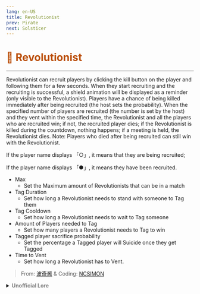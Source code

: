 ```yaml
---
lang: en-US
title: Revolutionist
prev: Pirate
next: Solsticer
---
```


# <font color=#ba4d06>🚨 <b>Revolutionist</b></font> <Badge text="Chaos" type="tip" vertical="middle"/>
---

Revolutionist can recruit players by clicking the kill button on the player and following them for a few seconds. When they start recruiting and the recruiting is successful, a shield animation will be displayed as a reminder (only visible to the Revolutionist). Players have a chance of being killed immediately after being recruited (the host sets the probability). When the specified number of players are recruited (the number is set by the host) and they vent within the specified time, the Revolutionist and all the players who are recruited win; if not, the recruited player dies; if the Revolutionist is killed during the countdown, nothing happens; if a meeting is held, the Revolutionist dies. Note: Players who died after being recruited can still win with the Revolutionist.

If the player name displays 「○」, it means that they are being recruited;

If the player name displays 「●」, it means they have been recruited.
* Max
  * Set the Maximum amount of Revolutionists that can be in a match
* Tag Duration
  * Set how long a Revolutionist needs to stand with someone to Tag them
* Tag Cooldown
  * Set how long a Revolutionist needs to wait to Tag someone
* Amount of Players needed to Tag
  * Set how many players a Revolutionist needs to Tag to win
* Tagged player sacrifice probability
  * Set the percentage a Tagged player will Suicide once they get Tagged
* Time to Vent
  * Set how long a Revolutionist has to Vent.

> From: [波奇酱](#) & Coding: [NCSIMON](https://github.com/NCSIMON)

<details>
<summary><b><font color=gray>Unofficial Lore</font></b></summary>

"For too long we have been suppressed by Mr. sloth"
"Aye"
"Aye"
"For too long have we been pushed away from the better roles"
"True"

Now it was time to plan...
The revolutionist needed allies 
How to recruit them though...

Well first of all he needed to talk to them so he would need to interact with them and follow them for a minute

But it could be too overwhelming and the recruit could die

But the dead recruit could still support because they could at least sign the petition...

But as he was doing that people started growing suspicious of him and his activities and thus he...

was thrown into lava...

Mr. Sloth is too powerful to take down...
The end

> Submitted by: champofchamps78
</details>